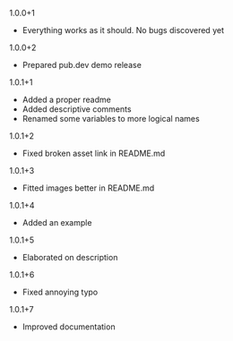 1.0.0+1

* Everything works as it should. No bugs discovered yet

1.0.0+2

* Prepared pub.dev demo release

1.0.1+1

* Added a proper readme
* Added descriptive comments
* Renamed some variables to more logical names

1.0.1+2

* Fixed broken asset link in README.md

1.0.1+3

* Fitted images better in README.md

1.0.1+4

* Added an example

1.0.1+5

* Elaborated on description

1.0.1+6

* Fixed annoying typo

1.0.1+7

* Improved documentation